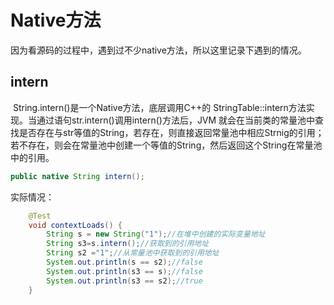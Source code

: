 # Native方法

因为看源码的过程中，遇到过不少native方法，所以这里记录下遇到的情况。

## intern

​	String.intern()是一个Native方法，底层调用C++的 StringTable::intern方法实现。当通过语句str.intern()调用intern()方法后，JVM 就会在当前类的常量池中查找是否存在与str等值的String，若存在，则直接返回常量池中相应Strnig的引用；若不存在，则会在常量池中创建一个等值的String，然后返回这个String在常量池中的引用。

```java
public native String intern();
```

实际情况：

```java
    @Test
    void contextLoads() {
        String s = new String("1");//在堆中创建的实际变量地址
        String s3=s.intern();//获取到的引用地址
        String s2 ="1";//从常量池中获取到的引用地址
        System.out.println(s == s2);//false
        System.out.println(s3 == s);//false
        System.out.println(s3 == s2);//true
    }
```

